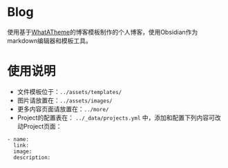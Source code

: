 # Blog
使用基于[WhatATheme](https://github.com/thedevslot/WhatATheme/)的博客模板制作的个人博客，使用Obsidian作为markdown编辑器和模板工具。

# 使用说明

- 文件模板位于：`../assets/templates/`
- 图片请放置在：`../assets/images/` 
- 更多内容页面请放置在：`../more/`
- Project的配置表在： `../_data/projects.yml` 中，添加和配置下列内容可改动Project页面：
```
- name: 
  link:
  image: 
  description: 

```
